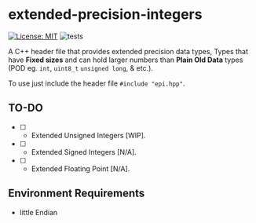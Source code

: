 # extended-precision-integers

[![License: MIT](https://img.shields.io/badge/License-MIT-green.svg)](https://opensource.org/licenses/MIT)
![tests](https://github.com/mrdcvlsc/extended-precision-integers/actions/workflows/tests.yml/badge.svg)

A C++ header file that provides extended precision data types, Types that have **Fixed sizes** and can hold larger numbers than **Plain Old Data** types (POD eg. `int`, `uint8_t` `unsigned long`, & etc.).

To use just include the header file `#include "epi.hpp"`.

## **TO-DO**

- [ ] - Extended Unsigned Integers [WIP].
- [ ] - Extended Signed Integers [N/A].
- [ ] - Extended Floating Point [N/A].

## **Environment Requirements**
- little Endian